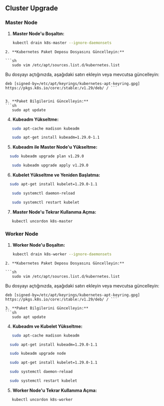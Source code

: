 ## Cluster Upgrade

### Master Node

1. **Master Node'u Boşaltın:**
   ```sh
   kubectl drain k8s-master --ignore-daemonsets
```
2. **Kubernetes Paket Deposu Dosyasını Güncelleyin:**

```sh
   sudo vim /etc/apt/sources.list.d/kubernetes.list
```
Bu dosyayı açtığınızda, aşağıdaki satırı ekleyin veya mevcutsa güncelleyin:

```plaintext
deb [signed-by=/etc/apt/keyrings/kubernetes-apt-keyring.gpg] https://pkgs.k8s.io/core:/stable:/v1.29/deb/ / ```


3. **Paket Bilgilerini Güncelleyin:**
```sh
   sudo apt update
```
4. **Kubeadm Yükseltme:**
```sh
   sudo apt-cache madison kubeadm
```
```sh
   sudo apt-get install kubeadm=1.29.0-1.1
```
5. **Kubeadm ile Master Node'u Yükseltme:**
```sh
  sudo kubeadm upgrade plan v1.29.0
```
```sh
   sudo kubeadm upgrade apply v1.29.0
```
6. **Kubelet Yükseltme ve Yeniden Başlatma:**
```sh
  sudo apt-get install kubelet=1.29.0-1.1
```
```sh
   sudo systemctl daemon-reload
```
```sh
   sudo systemctl restart kubelet
```
7. **Master Node'u Tekrar Kullanıma Açma:**
```sh
   kubectl uncordon k8s-master
```

### Worker Node

1. **Worker Node'u Boşaltın:**
   ```sh
   kubectl drain k8s-worker --ignore-daemonsets
```
2. **Kubernetes Paket Deposu Dosyasını Güncelleyin:**

```sh
   sudo vim /etc/apt/sources.list.d/kubernetes.list
```
Bu dosyayı açtığınızda, aşağıdaki satırı ekleyin veya mevcutsa güncelleyin:

```plaintext
deb [signed-by=/etc/apt/keyrings/kubernetes-apt-keyring.gpg] https://pkgs.k8s.io/core:/stable:/v1.29/deb/ / ```

3. **Paket Bilgilerini Güncelleyin:**
```sh
   sudo apt update
```
4. **Kubeadm ve Kubelet Yükseltme:**
```sh
   sudo apt-cache madison kubeadm
```
```sh
  sudo apt-get install kubeadm=1.29.0-1.1
```
```sh
  sudo kubeadm upgrade node
```
```sh
  sudo apt-get install kubelet=1.29.0-1.1
```
```sh
  sudo systemctl daemon-reload
```
```sh
  sudo systemctl restart kubelet
```
5. **Worker Node'u Tekrar Kullanıma Açma:**
```sh
   kubectl uncordon k8s-worker
```






